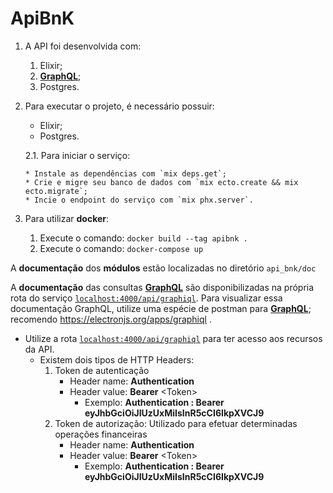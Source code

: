 # ApiBnK

1. A API foi desenvolvida com:

    1. Elixir;
    2. **[GraphQL](https://graphql.org/)**;
    3. Postgres.

2. Para executar o projeto, é necessário possuir:

    - Elixir;
    - Postgres.
    
    2.1. Para iniciar o serviço:
       
       * Instale as dependências com `mix deps.get`;
       * Crie e migre seu banco de dados com `mix ecto.create && mix ecto.migrate`;
       * Incie o endpoint do serviço com `mix phx.server`.
    
3. Para utilizar **docker**:
    1. Execute o comando: `docker build --tag apibnk .`
    2. Execute o comando: `docker-compose up`

A **documentação** dos **módulos** estão localizadas no diretório `api_bnk/doc`

A **documentação** das consultas **[GraphQL](https://graphql.org/)** são disponibilizadas na própria rota do 
serviço [`localhost:4000/api/graphiql`](http://localhost:4000/api/graphiql). 
 Para visualizar essa documentação GraphQL, utilize uma espécie 
de postman para **[GraphQL](https://graphql.org/)**; recomendo https://electronjs.org/apps/graphiql .

- Utilize a rota [`localhost:4000/api/graphiql`](http://localhost:4000/api/graphiql) para ter acesso aos recursos da API.
    - Existem dois tipos de HTTP Headers:
        1. Token de autenticação
            - Header name: **Authentication**
            - Header value: **Bearer** \<Token\>
                - Exemplo: **Authentication : Bearer eyJhbGciOiJIUzUxMiIsInR5cCI6IkpXVCJ9**
        2. Token de autorização: Utilizado para efetuar determinadas operações financeiras
            - Header name: **Authentication**
            - Header value: **Bearer** \<Token\>
                - Exemplo: **Authentication : Bearer eyJhbGciOiJIUzUxMiIsInR5cCI6IkpXVCJ9**
        
